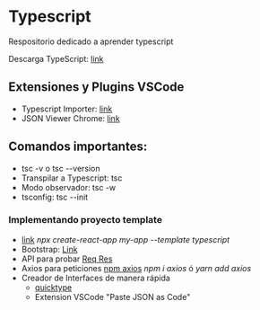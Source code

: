 # Typescript

Respositorio dedicado a aprender typescript

Descarga TypeScript: [link](https://www.typescriptlang.org/)

## Extensiones y Plugins VSCode

- Typescript Importer: [link](https://marketplace.visualstudio.com/items?itemName=pmneo.tsimporter)
- JSON Viewer Chrome: [link](https://chrome.google.com/webstore/detail/json-viewer-pro/eifflpmocdbdmepbjaopkkhbfmdgijcc)

## Comandos importantes:

- tsc -v o tsc --version
- Transpilar a Typescript: tsc
- Modo observador: tsc -w
- tsconfig: tsc --init

### Implementando proyecto template

- [link](https://create-react-app.dev/docs/getting-started/) _npx create-react-app my-app --template typescript_
- Bootstrap: [Link](https://getbootstrap.com/)
- API para probar [Req Res](https://reqres.in/)
- Axios para peticiones [npm axios](https://www.npmjs.com/package/axios) _npm i axios_ ó _yarn add axios_
- Creador de Interfaces de manera rápida
  - [quicktype](https://app.quicktype.io/)
  - Extension VSCode "Paste JSON as Code"
